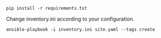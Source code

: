 
```
pip install -r requirements.txt

```

Change inventory.ini according to your configuration.


```
ansible-playbook -i inventory.ini site.yaml --tags create
```
